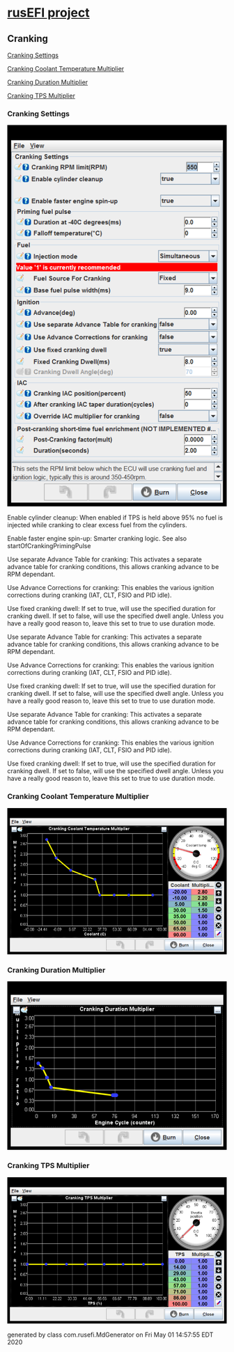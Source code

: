 # [rusEFI project](rusEFI-project)
## Cranking
[Cranking Settings](#Cranking-Settings)

[Cranking Coolant Temperature Multiplier](#Cranking-Coolant-Temperature-Multiplier)

[Cranking Duration Multiplier](#Cranking-Duration-Multiplier)

[Cranking TPS Multiplier](#Cranking-TPS-Multiplier)

### Cranking Settings
![x](overview/TS_generated/dialog_Cranking_Settings.png)

Enable cylinder cleanup: When enabled if TPS is held above 95% no fuel is injected while cranking to clear excess fuel from the cylinders.

Enable faster engine spin-up: Smarter cranking logic.
See also startOfCrankingPrimingPulse

Use separate Advance Table for cranking: This activates a separate advance table for cranking conditions, this allows cranking advance to be RPM dependant.

Use Advance Corrections for cranking: This enables the various ignition corrections during cranking (IAT, CLT, FSIO and PID idle).

Use fixed cranking dwell: If set to true, will use the specified duration for cranking dwell. If set to false, will use the specified dwell angle. Unless you have a really good reason to, leave this set to true to use duration mode.

Use separate Advance Table for cranking: This activates a separate advance table for cranking conditions, this allows cranking advance to be RPM dependant.

Use Advance Corrections for cranking: This enables the various ignition corrections during cranking (IAT, CLT, FSIO and PID idle).

Use fixed cranking dwell: If set to true, will use the specified duration for cranking dwell. If set to false, will use the specified dwell angle. Unless you have a really good reason to, leave this set to true to use duration mode.

Use separate Advance Table for cranking: This activates a separate advance table for cranking conditions, this allows cranking advance to be RPM dependant.

Use Advance Corrections for cranking: This enables the various ignition corrections during cranking (IAT, CLT, FSIO and PID idle).

Use fixed cranking dwell: If set to true, will use the specified duration for cranking dwell. If set to false, will use the specified dwell angle. Unless you have a really good reason to, leave this set to true to use duration mode.

### Cranking Coolant Temperature Multiplier
![x](overview/TS_generated/dialog_Cranking_Coolant_Temperature_Multiplier.png)

### Cranking Duration Multiplier
![x](overview/TS_generated/dialog_Cranking_Duration_Multiplier.png)

### Cranking TPS Multiplier
![x](overview/TS_generated/dialog_Cranking_TPS_Multiplier.png)


generated by class com.rusefi.MdGenerator on Fri May 01 14:57:55 EDT 2020
